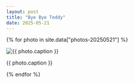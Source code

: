 ```yaml
---
layout: post
title: "Bye Bye Teddy"
date: 2025-05-21
---
```


{% for photo in site.data["photos-20250521"] %}
  <div>
    <img src="{{ site.baseurl }}/photos/{{ photo.file }}" alt="{{ photo.caption }}">
    <p>{{ photo.caption }}</p>
  </div>
{% endfor %}